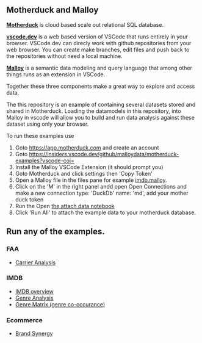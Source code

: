 ## Motherduck and Malloy

[**Motherduck**](https://motherduck.com) is cloud based scale out relational SQL database.  

[**vscode.dev**](https://vscode.dev) is a web based version of VSCode that runs entirely in your browser. VSCode.dev can direcly work with github repositories from your web browser.  You can create make branches, edit files and push back to the repositories without need a local machine.

[**Malloy**](https://malloydata.dev) is a semantic data modeling and query language that among other things runs as an extension in VSCode.

Together these three components make a great way to explore and access data.

The this repository is an example of containing several datasets stored and shared in Motherduck.  Loading the datamodels in this repository, into Malloy in vscode will allow you to build and run data analysis against these dataset using only your browser. 


To run these examples use

1. Goto https://app.motherduck.com and create an account
1. Goto https://insiders.vscode.dev/github/malloydata/motherduck-examples?vscode-coi=
1. Install the Malloy VSCode Extension (it should prompt you)
1. Goto Motherduck and click settings then 'Copy Token'
1. Open a Malloy file in the files pane for example [imdb.malloy](imdb/imdb.malloy).
1. Click on the 'M' in the right panel andd open Open Connections and make a new connection
    type: 'DuckDb' 
    name: 'md', 
    add your mother duck token
1. Run the Open [the attach data notebook](attach_data.malloynb)
1. Click 'Run All' to attach the example data to your motherduck database.

## Run any of the examples.

### FAA
* [Carrier Analysis](faa/carrier_analysis.malloynb)

### IMDB

* [IMDB overview](imdb/imdb.malloynb)
* [Genre Analysis](imdb/genre_analysis.malloynb)
* [Genre Matrix (genre co-occurance)](imdb/genre_matrix.malloynb)

### Ecommerce
* [Brand Synergy](ecommerce/brand_synergy.malloy)
